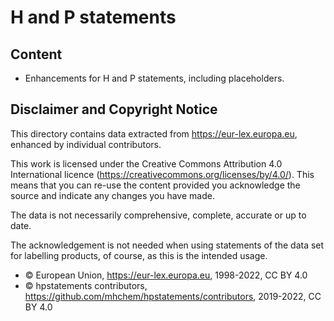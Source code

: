 # H and P statements


## Content

- Enhancements for H and P statements, including placeholders.



## Disclaimer and Copyright Notice

This directory
contains data extracted from <https://eur-lex.europa.eu>, enhanced by individual contributors.

This work is licensed under the Creative Commons Attribution 4.0 International licence (<https://creativecommons.org/licenses/by/4.0/>). This means that you can re-use the content provided you acknowledge the source and indicate any changes you have made.

The data is not necessarily comprehensive, complete, accurate or up to date.

The acknowledgement is not needed when using statements of the data set for labelling products, of course, as this is the intended usage.

- © European Union, https://eur-lex.europa.eu, 1998-2022, CC BY 4.0
- © hpstatements contributors, https://github.com/mhchem/hpstatements/contributors, 2019-2022, CC BY 4.0